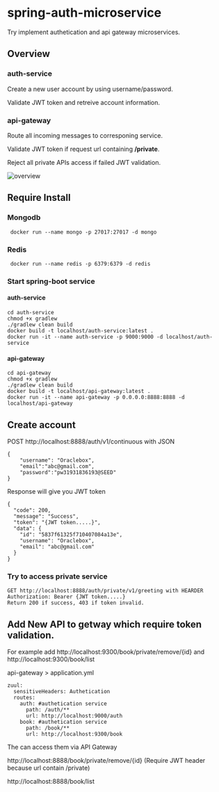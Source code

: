 # spring-auth-microservice
Try implement authetication and api gateway microservices.

## Overview
### auth-service
Create a new user account by using username/password.

Validate JWT token and retreive account information.

### api-gateway
Route all incoming messages to corresponing service.

Validate JWT token if request url containing **/private**.

Reject all private APIs access if failed JWT validation. 

![overview](https://raw.githubusercontent.com/oraclebox/spring-auth-microservice/master/docs/overview.png)

## Require Install 
### Mongodb 
```
 docker run --name mongo -p 27017:27017 -d mongo
```
### Redis
```
 docker run --name redis -p 6379:6379 -d redis
```
### Start spring-boot service
#### auth-service
```
cd auth-service
chmod +x gradlew
./gradlew clean build
docker build -t localhost/auth-service:latest .
docker run -it --name auth-service -p 9000:9000 -d localhost/auth-service
```

#### api-gateway
```
cd api-gateway
chmod +x gradlew
./gradlew clean build
docker build -t localhost/api-gateway:latest .
docker run -it --name api-gateway -p 0.0.0.0:8888:8888 -d localhost/api-gateway
```

## Create account
POST http://localhost:8888/auth/v1/continuous with JSON
```
{
	"username": "Oraclebox",
	"email":"abc@gmail.com",
	"password":"pw31931836193@SEED"
}
```
Response will give you JWT token
```
{
  "code": 200,
  "message": "Success",
  "token": "{JWT token.....}",
  "data": {
    "id": "5837f61325f710407084a13e",
    "username": "Oraclebox",
    "email": "abc@gmail.com"
  }
}
```

### Try to access private service
```
GET http://localhost:8888/auth/private/v1/greeting with HEARDER
Authorization: Bearer {JWT token.....}
Return 200 if success, 403 if token invalid.
```
## Add New API to getway which require token validation. 
For example add http://localhost:9300/book/private/remove/{id} and http://localhost:9300/book/list

api-gateway > application.yml
```
zuul:
  sensitiveHeaders: Authetication
  routes:
    auth: #authetication service
      path: /auth/**
      url: http://localhost:9000/auth
    book: #authetication service
      path: /book/**
      url: http://localhost:9300/book      
```
The can access them via API Gateway

http://localhost:8888/book/private/remove/{id} (Require JWT header because url contain /private)

http://localhost:8888/book/list



